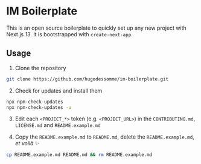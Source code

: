 # IM Boilerplate

This is an open source boilerplate to quickly set up any new project with Next.js 13. It is bootstrapped with `create-next-app`.

## Usage

1. Clone the repository

```bash
git clone https://github.com/hugodessomme/im-boilerplate.git
```

2. Check for updates and install them

```bash
npx npm-check-updates
npx npm-check-updates -u
```

3. Edit each `<PROJECT_*>` token (e.g. `<PROJECT_URL>`) in the `CONTRIBUTING.md`, `LICENSE.md` and `README.example.md`

4. Copy the `README.example.md` to `README.md`, delete the `README.example.md`, _et voilà_ :sparkles:

```bash
cp README.example.md README.md && rm README.example.md
```
